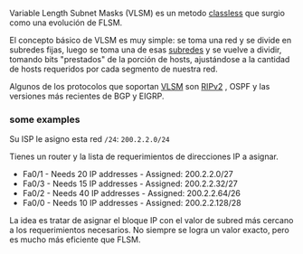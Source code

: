 Variable Length Subnet Masks (VLSM) es un metodo [classless](Routing%20Protocols/classless.md) que surgio como una evolución de FLSM. 

El concepto básico de VLSM es muy simple: se toma una red y se divide en subredes fijas, luego se toma una de esas [subredes](https://es.wikipedia.org/wiki/Subred "Subred") y se vuelve a dividir, tomando bits "prestados" de la porción de hosts, ajustándose a la cantidad de hosts requeridos por cada segmento de nuestra red.

Algunos de los protocolos que soportan [VLSM]() son [RIPv2](Routing%20Protocols/RIPv2.md) , OSPF y las versiones más recientes de BGP y EIGRP.


### some examples 
Su ISP le asigno esta red `/24`: `200.2.2.0/24`

Tienes un router y la lista de requerimientos de direcciones IP a asignar. 
- Fa0/1 - Needs 20 IP addresses - Assigned: 200.2.2.0/27
- Fa0/3 - Needs 15 IP addresses - Assigned: 200.2.2.32/27
- Fa0/2 - Needs 40 IP addresses - Assigned: 200.2.2.64/26
- Fa0/0 - Needs 10 IP addresses - Assigned: 200.2.2.128/28

La idea es tratar de asignar el bloque IP con el valor de subred más cercano a los requerimientos necesarios. No siempre se logra un valor exacto, pero es mucho más eficiente que FLSM. 